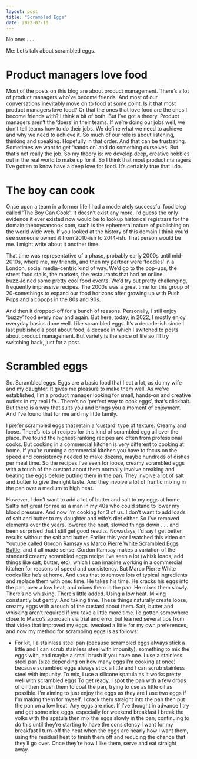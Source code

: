 ```yaml
---
layout: post
title: "Scrambled Eggs"
date: 2022-07-10
---
```


No one: . . . 

Me: Let’s talk about scrambled eggs.

# Product managers love food

Most of the posts on this blog are about product management. There’s a lot of product managers who’ve become friends. And most of our conversations inevitably move on to food at some point. Is it that most product managers love food? Or that the ones that love food are the ones I become friends with? I think a bit of both. But I’ve got a theory. Product managers aren’t the ‘doers’ in their teams. If we’re doing our jobs well, we don’t tell teams how to do their jobs. We define what we need to achieve and why we need to achieve it. So much of our role is about listening, thinking and speaking. Hopefully in that order. And that can be frustrating. Sometimes we want to get ‘hands on’ and do something ourselves. But that’s not really the job. So my theory is: we develop deep, creative hobbies out in the real world to make up for it. So I think that most product managers I’ve gotten to know have a deep love for food. It’s certainly true that I do.

# The boy can cook

Once upon a team in a former life I had a moderately successful food blog called 'The Boy Can Cook'. It doesn’t exist any more. I’d guess the only evidence it ever existed now would be to lookup historical registrars for the domain theboycancook.com, such is the ephemeral nature of publishing on the world wide web. If you looked at the history of this domain I think you’d see someone owned it from 2010-ish to 2014-ish. That person would be me. I might write about it another time. 

That time was representative of a phase, probably early 2000s until mid-2010s, where me, my friends, and then my partner were ‘foodies’ in a London, social media-centric kind of way. We’d go to the pop-ups, the street food stalls, the markets, the restaurants that had an online buzz.Joined some pretty cool food events. We’d try out pretty challenging, frequently impressive recipes. The 2000s was a great time for this group of 20-somethings to expand our food horizons after growing up with Push Pops and alcopops in the 80s and 90s. 

And then it dropped-off for a bunch of reasons. Personally, I still enjoy ‘buzzy’ food every now and again. But here, today, in 2022, I mostly enjoy everyday basics done well. Like scrambled eggs. It’s a decade-ish since I last published a post about food, a decade in which I switched to posts about product management. But variety is the spice of life so I’ll try switching back, just for a post. 

# Scrambled eggs

So. Scrambled eggs. Eggs are a basic food that I eat a lot, as do my wife and my daughter. It gives me pleasure to make them well. As we’ve established, I’m a product manager looking for small, hands-on and creative outlets in my real life.. There’s no ‘perfect way to cook eggs’, that’s clickbait. But there is a way that suits you and brings you a moment of enjoyment. And I’ve found that for me and my little family.

I prefer scrambled eggs that retain a ‘custard’ type of texture. Creamy and loose. There’s lots of recipes for this kind of scrambled egg all over the place. I’ve found the highest-ranking recipes are often from professional cooks. But cooking in a commercial kitchen is very different to cooking at home. If you’re running a commercial kitchen you have to focus on the speed and consistency needed to make dozens, maybe hundreds of dishes per meal time. So the recipes I’ve seen for loose, creamy scrambled eggs with a touch of the custard about them normally involve breaking and beating the eggs before putting them in the pan. They involve a lot of salt and butter to give the right taste. And they involve a lot of frantic mixing in the pan over a medium to high heat. 

However, I don’t want to add a lot of butter and salt to my eggs at home. Salt’s not great for me as a man in my 40s who could stand to lower my blood pressure. And now I’m cooking for 3 of us. I don’t want to add loads of salt and butter to my daughter and wife’s diet either. So I’ve removed elements over the years, lowered the heat, slowed things down . . . and been surprised that I still get good results. Nowadays, I’d say I get better results without the salt and butter. Earlier this year I watched this video on Youtube called Gordon [Ramsay vs Marco Pierre White Scrambled Eggs Battle](https://www.youtube.com/watch?v=3s5G1lr61VQ&list=PLYEO720lT4OIiKm1ciRud_B4b7pP4Qqom&index=11). and it all made sense. Gordon Ramsay makes a variation of the standard creamy scrambled eggs recipe I’ve seen a lot (whisk loads, add things like salt, butter, etc), which I can imagine working in a commercial kitchen for reasons of speed and consistency. But Marco Pierre White cooks like he’s at home. And uses that to remove lots of typical ingredients and replace them with one: time. He takes his time. He cracks his eggs into the pan, over a low heat, and mixes them in the pan. He mixes them slowly. There’s no whisking. There’s little added. Using a low heat. Mixing constantly but gently. And taking time. These things naturally create loose, creamy eggs with a touch of the custard about them. Salt, butter and whisking aren’t required if you take a little more time. I’d gotten somewhere close to Marco’s approach via trial and error but learned several tips from that video that improved my eggs, tweaked a little for my own preferences, and now my method for scrambling eggs is as follows:

- For kit, I a stainless steel pan (because scrambled eggs always stick a little and I can scrub stainless steel with impunity), something to mix the eggs with, and maybe a small brush if you have one. I use a stainless steel pan (size depending on how many eggs I’m cooking at once) because scrambled eggs always stick a little and I can scrub stainless steel with impunity. To mix, I use a silicone spatula as it works pretty well with scrambled eggs
To get ready, I spot the pan with a few drops of oil then brush them to coat the pan, trying to use as little oil as possible. I’m aiming to just enjoy the eggs as they are
I use two eggs if I’m making them for myself. I crack them straight into the pan then put the pan on a low heat. Any eggs are nice. If I’ve thought in advance I try and get some nice eggs, especially for weekend breakfast
I break the yolks with the spatula then mix the eggs slowly in the pan, continuing to do this until they’re starting to have the consistency I want for my breakfast
I turn-off the heat when the eggs are nearly how I want them, using the residual heat to finish them off and reducing the chance that they’ll go over. Once they’re how I like them, serve and eat straight away.
